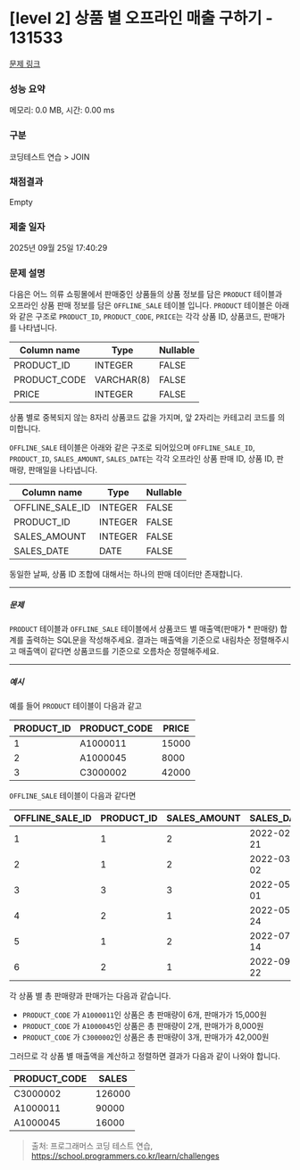 # [level 2] 상품 별 오프라인 매출 구하기 - 131533 

[문제 링크](https://school.programmers.co.kr/learn/courses/30/lessons/131533) 

### 성능 요약

메모리: 0.0 MB, 시간: 0.00 ms

### 구분

코딩테스트 연습 > JOIN

### 채점결과

Empty

### 제출 일자

2025년 09월 25일 17:40:29

### 문제 설명

<p>다음은 어느 의류 쇼핑몰에서 판매중인 상품들의 상품 정보를 담은 <code>PRODUCT</code> 테이블과 오프라인 상품 판매 정보를 담은 <code>OFFLINE_SALE</code> 테이블 입니다. <code>PRODUCT</code> 테이블은 아래와 같은 구조로 <code>PRODUCT_ID</code>, <code>PRODUCT_CODE</code>, <code>PRICE</code>는 각각 상품 ID, 상품코드, 판매가를 나타냅니다.</p>
<table class="table">
        <thead><tr>
<th>Column name</th>
<th>Type</th>
<th>Nullable</th>
</tr>
</thead>
        <tbody><tr>
<td>PRODUCT_ID</td>
<td>INTEGER</td>
<td>FALSE</td>
</tr>
<tr>
<td>PRODUCT_CODE</td>
<td>VARCHAR(8)</td>
<td>FALSE</td>
</tr>
<tr>
<td>PRICE</td>
<td>INTEGER</td>
<td>FALSE</td>
</tr>
</tbody>
      </table>
<p>상품 별로 중복되지 않는 8자리 상품코드 값을 가지며, 앞 2자리는 카테고리 코드를 의미합니다.</p>

<p><code>OFFLINE_SALE</code> 테이블은 아래와 같은 구조로 되어있으며 <code>OFFLINE_SALE_ID</code>, <code>PRODUCT_ID</code>, <code>SALES_AMOUNT</code>, <code>SALES_DATE</code>는 각각 오프라인 상품 판매 ID, 상품 ID, 판매량, 판매일을 나타냅니다.</p>
<table class="table">
        <thead><tr>
<th>Column name</th>
<th>Type</th>
<th>Nullable</th>
</tr>
</thead>
        <tbody><tr>
<td>OFFLINE_SALE_ID</td>
<td>INTEGER</td>
<td>FALSE</td>
</tr>
<tr>
<td>PRODUCT_ID</td>
<td>INTEGER</td>
<td>FALSE</td>
</tr>
<tr>
<td>SALES_AMOUNT</td>
<td>INTEGER</td>
<td>FALSE</td>
</tr>
<tr>
<td>SALES_DATE</td>
<td>DATE</td>
<td>FALSE</td>
</tr>
</tbody>
      </table>
<p>동일한 날짜, 상품 ID 조합에 대해서는 하나의 판매 데이터만 존재합니다.</p>

<hr>

<h5>문제</h5>

<p><code>PRODUCT</code> 테이블과 <code>OFFLINE_SALE</code> 테이블에서 상품코드 별 매출액(판매가 * 판매량) 합계를 출력하는 SQL문을 작성해주세요. 결과는 매출액을 기준으로 내림차순 정렬해주시고 매출액이 같다면 상품코드를 기준으로 오름차순 정렬해주세요.</p>

<hr>

<h5>예시</h5>

<p>예를 들어 <code>PRODUCT</code> 테이블이 다음과 같고 </p>
<table class="table">
        <thead><tr>
<th>PRODUCT_ID</th>
<th>PRODUCT_CODE</th>
<th>PRICE</th>
</tr>
</thead>
        <tbody><tr>
<td>1</td>
<td>A1000011</td>
<td>15000</td>
</tr>
<tr>
<td>2</td>
<td>A1000045</td>
<td>8000</td>
</tr>
<tr>
<td>3</td>
<td>C3000002</td>
<td>42000</td>
</tr>
</tbody>
      </table>
<p><code>OFFLINE_SALE</code> 테이블이 다음과 같다면</p>
<table class="table">
        <thead><tr>
<th>OFFLINE_SALE_ID</th>
<th>PRODUCT_ID</th>
<th>SALES_AMOUNT</th>
<th>SALES_DATE</th>
</tr>
</thead>
        <tbody><tr>
<td>1</td>
<td>1</td>
<td>2</td>
<td>2022-02-21</td>
</tr>
<tr>
<td>2</td>
<td>1</td>
<td>2</td>
<td>2022-03-02</td>
</tr>
<tr>
<td>3</td>
<td>3</td>
<td>3</td>
<td>2022-05-01</td>
</tr>
<tr>
<td>4</td>
<td>2</td>
<td>1</td>
<td>2022-05-24</td>
</tr>
<tr>
<td>5</td>
<td>1</td>
<td>2</td>
<td>2022-07-14</td>
</tr>
<tr>
<td>6</td>
<td>2</td>
<td>1</td>
<td>2022-09-22</td>
</tr>
</tbody>
      </table>
<p>각 상품 별 총 판매량과 판매가는 다음과 같습니다.</p>

<ul>
<li><code>PRODUCT_CODE</code> 가 <code>A1000011</code>인 상품은 총 판매량이 6개, 판매가가 15,000원</li>
<li><code>PRODUCT_CODE</code> 가 <code>A1000045</code>인 상품은 총 판매량이 2개, 판매가가 8,000원</li>
<li><code>PRODUCT_CODE</code> 가 <code>C3000002</code>인 상품은 총 판매량이 3개, 판매가가 42,000원</li>
</ul>

<p>그러므로 각 상품 별 매출액을 계산하고 정렬하면 결과가 다음과 같이 나와야 합니다.</p>
<table class="table">
        <thead><tr>
<th>PRODUCT_CODE</th>
<th>SALES</th>
</tr>
</thead>
        <tbody><tr>
<td>C3000002</td>
<td>126000</td>
</tr>
<tr>
<td>A1000011</td>
<td>90000</td>
</tr>
<tr>
<td>A1000045</td>
<td>16000</td>
</tr>
</tbody>
      </table>

> 출처: 프로그래머스 코딩 테스트 연습, https://school.programmers.co.kr/learn/challenges